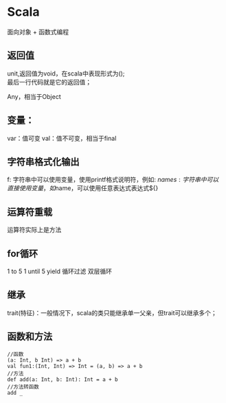 # Scala

面向对象 + 函数式编程

## 返回值
unit,返回值为void，在scala中表现形式为();     
最后一行代码就是它的返回值；    

Any，相当于Object   

## 变量：
var：值可变
val：值不可变，相当于final

## 字符串格式化输出
f: 字符串中可以使用变量，使用printf格式说明符，例如: $name%s,string变量
s: 字符串中可以直接使用变量，如$name，可以使用任意表达式表达式${}

## 运算符重载
运算符实际上是方法

## for循环
1 to 5
1 until 5
yield
循环过滤
双层循环

## 继承
trait(特征)：一般情况下，scala的类只能继承单一父亲，但trait可以继承多个；

## 函数和方法
```
//函数
(a: Int, b Int) => a + b
val fun1:(Int, Int) => Int = (a, b) => a + b
//方法
def add(a: Int, b: Int): Int = a + b
//方法转函数
add _
```
 

